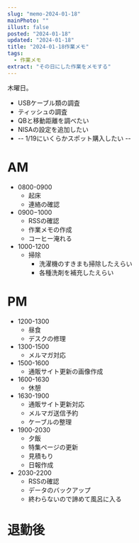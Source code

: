 ```yaml
---
slug: "memo-2024-01-18"
mainPhoto: ""
illust: false
posted: "2024-01-18"
updated: "2024-01-18"
title: "2024-01-18作業メモ"
tags:
  - 作業メモ
extract: "その日にした作業をメモする"
---
```


木曜日。  

- USBケーブル類の調査
- ティッシュの調査
- QBと移動距離を調べたい
- NISAの設定を追加したい
- -- 1/19にいくらかスポット購入したい --


# AM

- 0800-0900
  - 起床
  - 連絡の確認
- 0900−1000
  - RSSの確認
  - 作業メモの作成
  - コーヒー淹れる
- 1000-1200
  - 掃除
    - 洗濯機のすきまも掃除したえらい
    - 各種洗剤を補充したえらい

# PM

- 1200-1300
  - 昼食
  - デスクの修理
- 1300-1500
  - メルマガ対応
- 1500-1600
  - 通販サイト更新の画像作成
- 1600-1630
  - 休憩
- 1630-1900
  - 通販サイト更新対応
  - メルマガ送信予約
  - ケーブルの整理
- 1900-2030
  - 夕飯
  - 特集ページの更新
  - 見積もり
  - 日報作成
- 2030-2200
  - RSSの確認
  - データのバックアップ
  - 終わらないので諦めて風呂に入る

# 退勤後




      
